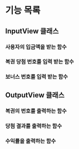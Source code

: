# 기능 목록
## InputView 클래스
### 사용자의 입금액을 받는 함수
### 복권 당첨 번호를 입력 받는 함수
### 보너스 번호를 입력 받는 함수 

## OutputView 클래스
### 복권의 번호를 출력하는 함수
### 당첨 결과를 출력하는 함수
### 수익률을 출력하는 함수